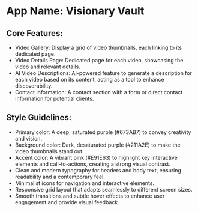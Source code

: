 # **App Name**: Visionary Vault

## Core Features:

- Video Gallery: Display a grid of video thumbnails, each linking to its dedicated page.
- Video Details Page: Dedicated page for each video, showcasing the video and relevant details.
- AI Video Descriptions: AI-powered feature to generate a description for each video based on its content, acting as a tool to enhance discoverability.
- Contact Information: A contact section with a form or direct contact information for potential clients.

## Style Guidelines:

- Primary color: A deep, saturated purple (#673AB7) to convey creativity and vision.
- Background color: Dark, desaturated purple (#211A2E) to make the video thumbnails stand out.
- Accent color: A vibrant pink (#E91E63) to highlight key interactive elements and call-to-actions, creating a strong visual contrast.
- Clean and modern typography for headers and body text, ensuring readability and a contemporary feel.
- Minimalist icons for navigation and interactive elements.
- Responsive grid layout that adapts seamlessly to different screen sizes.
- Smooth transitions and subtle hover effects to enhance user engagement and provide visual feedback.